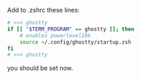 Add to .zshrc these lines:

```bash
# <<< ghostty
if [[ "$TERM_PROGRAM" == ghostty ]]; then
	# enables powerlevel10k
	source ~/.config/ghostty/startup.zsh 
fi
# >>> ghostty
```

you should be set now.